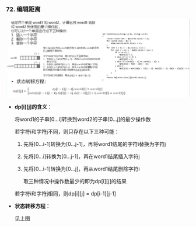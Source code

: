 ### 72. 编辑距离

![](../image/dp_leetcode_72.png)

* **dp\[i][j]的含义**：

  将word1的子串[0...i]转换到word2的子串[0...j]的最少操作数

  若字符i和字符j不同，则只存在以下三种可能：
  
  1. 先将[0...i-1]转换为[0...j-1]，再将word1结尾的字符i替换为字符j
  
  2. 先将[0...i]转换为[0...j-1]，再在word1结尾插入字符j
  
  3. 先将[0...i-1]转换为[0...j]，再从word1结尾删除字符i
  
     取三种情况中操作数最少的即为dp\[i][j]的结果
  
  若字符i和字符j相同，则dp\[i][j] = dp\[i-1][j-1]
  
* **状态转移方程**：

  见上图